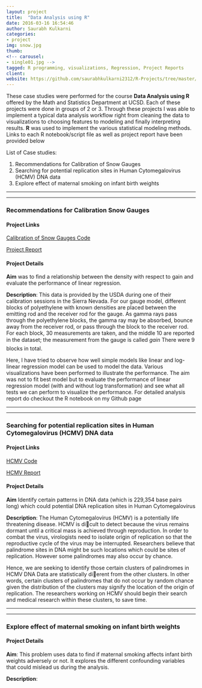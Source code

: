 ```yaml
---
layout: project
title:  "Data Analysis using R"
date: 2016-03-16 16:54:46
author: Saurabh Kulkarni
categories:
- project
img: snow.jpg
thumb: 
<!-- carousel: 
- single01.jpg -->
tagged: R programming, visualizations, Regression, Project Reports
client: 
website: https://github.com/saurabhkulkarni2312/R-Projects/tree/master/Calibrating-Snow-Gauges-Regression
---
```

These case studies were performed for the course **Data Analysis using R** offered by the Math and Statistics Department at UCSD. 
Each of these projects were done in groups of 2 or 3. Through these projects I was able to implement a typical data analysis workflow 
right from cleaning the data to visualizations to choosing features to modeling and finally interpreting results.
**R** was used to implement the various statistical modeling methods. Links to each R notebook/script file as well as project report have been 
provided below

List of Case studies:

1. Recommendations for Calibration of Snow Gauges
2. Searching for potential replication sites in Human Cytomegalovirus (HCMV) DNA data
3. Explore effect of maternal smoking on infant birth weights

---

---

### Recommendations for Calibration Snow Gauges
#### Project Links
[Calibration of Snow Gauges Code](../assets/writeups/Recommendations-for-calibrating-gauges.html)

[Project Report](../assets/writeups/Snow-Gauge-Report.pdf)

#### Project Details
**Aim** was to find a relationship between the density with respect to gain and evaluate the performance of linear regression.

**Description**: This data is provided by the USDA during one of their calibration sessions in the Sierra Nevada. For our gauge model, different blocks of polyethylene with known densities are placed between the emitting rod and the receiver rod for the gauge. As gamma rays pass through the polyethylene blocks, the gamma ray may be absorbed, bounce away from the receiver rod, or pass through the block to the receiver rod. For each block, 30 measurements are taken, and the middle 10 are reported in the dataset; the measurement from the gauge is called *gain* There were 9 blocks in total.

Here, I have tried to observe how well simple models like linear and log-linear regression model can be used to model the data. Various visualizations have been performed to illustrate the performance.
The aim was not to fit best model but to evaluate the performance of linear regression model (with and without log transformation) and see what all tests we can perform to visualize the performance. For detailed analysis report do checkout the R notebook on my Github page

---

___

### Searching for potential replication sites in Human Cytomegalovirus (HCMV) DNA data
#### Project Links
[HCMV Code](../assets/writeups/HCMV.html)

[HCMV Report](../assets/writeups/HCMV-Report.pdf)

#### Project Details
**Aim** 
Identify certain patterns in DNA data (which is 229,354 base pairs long) which could potential DNA replication sites in Human Cytomegalovirus

**Description**: 
The Human Cytomegalovirus (HCMV) is a potentially life threatening disease. HCMV is dicult to detect because the virus remains dormant until a critical
mass is achieved through reproduction. In order to combat the virus, virologists need to isolate origin of replication so that the reproductive cycle of the virus may be interrupted. 
Researchers believe that palindrome sites in DNA might be such locations which could be sites of replication. However some palindromes may also occur by chance.

Hence, we are seeking to identify those certain clusters of palindromes in HCMV DNA Data are statistically dierent from the other
clusters. In other words, certain clusters of palindromes that do not occur by random chance given the
distribution of the clusters may signify the location of the origin of replication. The researchers working on HCMV should begin their search and medical research within these clusters, to save time.

---

___

### Explore effect of maternal smoking on infant birth weights

#### Project Details
**Aim**: This problem uses data to find if maternal smoking affects infant birth weights adversely or not. It explores the different confounding variables 
that could mislead us during the analysis.

**Description**: 
